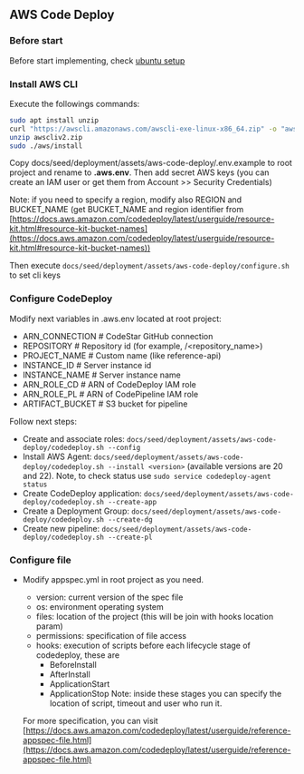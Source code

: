 ## AWS Code Deploy

### Before start

Before start implementing, check [ubuntu setup](220_ubuntu.md)

### Install AWS CLI

Execute the followings commands:

```bash
sudo apt install unzip
curl "https://awscli.amazonaws.com/awscli-exe-linux-x86_64.zip" -o "awscliv2.zip"
unzip awscliv2.zip
sudo ./aws/install
```

Copy docs/seed/deployment/assets/aws-code-deploy/.env.example to root project and rename to **.aws.env**.
Then add secret AWS keys (you can create an IAM user or get them from Account >> Security Credentials)

Note: if you need to specify a region, modify also REGION and BUCKET_NAME (get BUCKET_NAME and region identifier from [https://docs.aws.amazon.com/codedeploy/latest/userguide/resource-kit.html#resource-kit-bucket-names](https://docs.aws.amazon.com/codedeploy/latest/userguide/resource-kit.html#resource-kit-bucket-names))

Then execute `docs/seed/deployment/assets/aws-code-deploy/configure.sh` to set cli keys

### Configure CodeDeploy

Modify next variables in .aws.env located at root project:
-   ARN_CONNECTION # CodeStar GitHub connection
-   REPOSITORY # Repository id (for example, <user>/<repository_name>)
-   PROJECT_NAME # Custom name (like reference-api)
-   INSTANCE_ID # Server instance id
-   INSTANCE_NAME # Server instance name
-   ARN_ROLE_CD # ARN of CodeDeploy IAM role 
-   ARN_ROLE_PL # ARN of CodePipeline IAM role
-   ARTIFACT_BUCKET # S3 bucket for pipeline

Follow next steps:
-   Create and associate roles: `docs/seed/deployment/assets/aws-code-deploy/codedeploy.sh --config`
-   Install AWS Agent: `docs/seed/deployment/assets/aws-code-deploy/codedeploy.sh --install <version>` (available versions are 20 and 22). Note, to check status use `sudo service codedeploy-agent status`
-   Create CodeDeploy application: `docs/seed/deployment/assets/aws-code-deploy/codedeploy.sh --create-app`
-   Create a Deployment Group: `docs/seed/deployment/assets/aws-code-deploy/codedeploy.sh --create-dg`
-   Create new pipeline: `docs/seed/deployment/assets/aws-code-deploy/codedeploy.sh --create-pl`

### Configure file

-   Modify appspec.yml in root project as you need.
	-	version: current version of the spec file
	-	os: environment operating system
	-	files: location of the project (this will be join with hooks location param)
	-	permissions: specification of file access
	-	hooks: execution of scripts before each lifecycle stage of codedeploy, these are
		-	BeforeInstall
		-	AfterInstall
		-	ApplicationStart
		-	ApplicationStop
		Note: inside these stages you can specify the location of script, timeout and user who run it.
		
	For more specification, you can visit [https://docs.aws.amazon.com/codedeploy/latest/userguide/reference-appspec-file.html](https://docs.aws.amazon.com/codedeploy/latest/userguide/reference-appspec-file.html)